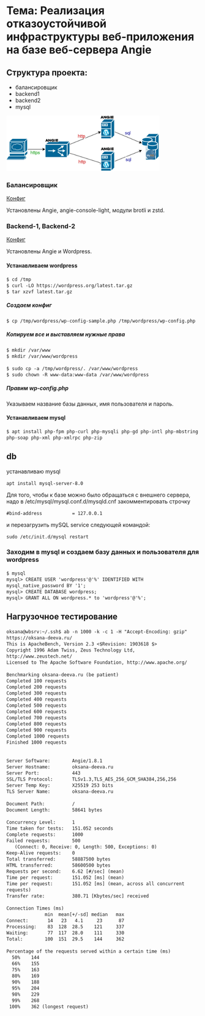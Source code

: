 # Тема: Реализация отказоустойчивой инфраструктуры веб-приложения на базе веб-сервера Angie
## Структура проекта:

- балансировщик
- backend1
- backend2
- mysql

<img src=/Project/scheme.jpg width=400 />

### Балансировщик
<a href=/Project/balancer>Конфиг</a>

Установлены Angie, angie-console-light, модули brotli и zstd.

### Backend-1, Backend-2
<a href=/Project/backends>Конфиг</a>

Установлены Angie и Wordpress.

#### Устанавливаем wordpress
```
$ cd /tmp
$ curl -LO https://wordpress.org/latest.tar.gz
$ tar xzvf latest.tar.gz
```
##### Создаем конфиг
```
$ cp /tmp/wordpress/wp-config-sample.php /tmp/wordpress/wp-config.php
```
##### Копируем все и выставляем нужные права
```
$ mkdir /var/www
$ mkdir /var/www/wordpress

$ sudo cp -a /tmp/wordpress/. /var/www/wordpress
$ sudo chown -R www-data:www-data /var/www/wordpress
```
##### Правим wp-config.php
Указываем название базы данных, имя пользователя и пароль.


#### Устанавливаем mysql

```
$ apt install php-fpm php-curl php-mysqli php-gd php-intl php-mbstring php-soap php-xml php-xmlrpc php-zip
```

## db
устанавливаю mysql
```
apt install mysql-server-8.0
```

Для того, чтобы к базе можно было обращаться с внешнего сервера, надо в /etc/mysql/mysql.conf.d/mysqld.cnf закомментировать строчку
```
#bind-address           = 127.0.0.1
```
и перезагрузить mySQL service следующей командой:
```
sudo /etc/init.d/mysql restart
```
### Заходим в mysql и создаем базу данных и пользователя для wordpress

```
$ mysql
mysql> CREATE USER 'wordpress'@'%' IDENTIFIED WITH mysql_native_password BY '1';
mysql> CREATE DATABASE wordpress;
mysql> GRANT ALL ON wordpress.* to 'wordpress'@'%';
```

## Нагрузочное тестирование
```
oksana@wbsrv:~/.ssh$ ab -n 1000 -k -c 1 -H "Accept-Encoding: gzip" https://oksana-deeva.ru/
This is ApacheBench, Version 2.3 <$Revision: 1903618 $>
Copyright 1996 Adam Twiss, Zeus Technology Ltd, http://www.zeustech.net/
Licensed to The Apache Software Foundation, http://www.apache.org/

Benchmarking oksana-deeva.ru (be patient)
Completed 100 requests
Completed 200 requests
Completed 300 requests
Completed 400 requests
Completed 500 requests
Completed 600 requests
Completed 700 requests
Completed 800 requests
Completed 900 requests
Completed 1000 requests
Finished 1000 requests


Server Software:        Angie/1.8.1
Server Hostname:        oksana-deeva.ru
Server Port:            443
SSL/TLS Protocol:       TLSv1.3,TLS_AES_256_GCM_SHA384,256,256
Server Temp Key:        X25519 253 bits
TLS Server Name:        oksana-deeva.ru

Document Path:          /
Document Length:        58641 bytes

Concurrency Level:      1
Time taken for tests:   151.052 seconds
Complete requests:      1000
Failed requests:        500
   (Connect: 0, Receive: 0, Length: 500, Exceptions: 0)
Keep-Alive requests:    0
Total transferred:      58887500 bytes
HTML transferred:       58600500 bytes
Requests per second:    6.62 [#/sec] (mean)
Time per request:       151.052 [ms] (mean)
Time per request:       151.052 [ms] (mean, across all concurrent requests)
Transfer rate:          380.71 [Kbytes/sec] received

Connection Times (ms)
              min  mean[+/-sd] median   max
Connect:       14   23   4.1     23      87
Processing:    83  128  28.5    121     337
Waiting:       77  117  28.0    111     330
Total:        100  151  29.5    144     362

Percentage of the requests served within a certain time (ms)
  50%    144
  66%    155
  75%    163
  80%    169
  90%    188
  95%    204
  98%    229
  99%    268
 100%    362 (longest request)
```
